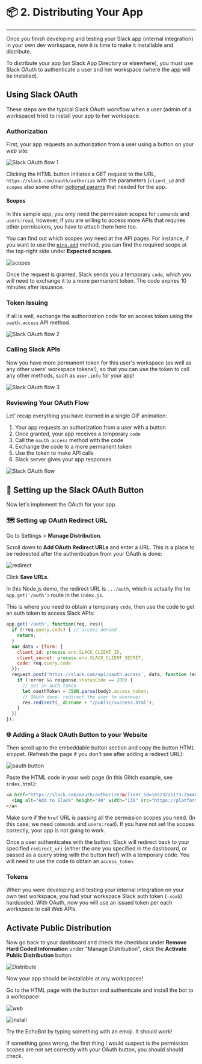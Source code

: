 # 📦 2. Distributing Your App

---
Once you finish developing and testing your Slack app (internal integration) in your own dev workspace, now it is time to make it installable and distribute.

To distribute your app (on Slack App Directory or elsewhere), you must use Slack OAuth to authenticate a user and her workspace (where the app will be installed).


## Using Slack OAuth

These steps are the typical Slack OAuth workflow when a user (admin of a workspace) tried to install your app to her workspace.

### Authorization

First, your app requests an authorization from a user using a button on your web site:

![Slack OAuth flow 1](https://cdn.glitch.com/2ec8b3de-9650-4eab-b71f-62c01b006901%2Fslack_oauth_user.gif?1508272842039)

Clicking the HTML button initiates a GET request to the URL, `https://slack.com/oauth/authorize` with the parameters (`client_id` and `scopes` also some other [optional params](https://api.slack.com/docs/oauth) that needed for the app.  

#### Scopes

In this sample app, you only need the permission scopes for `commands` and `users:read`, however, if you are willing to access more APIs that requires other permissions, you have to attach them here too.

You can find out which scopes yoy need at the API pages. For instance, if you want to use the [`pins.add`](https://api.slack.com/methods/pins.add) method, you can find the required scope at the top-right side under **Expected scopes**.


![scopes](https://cdn.glitch.com/2ec8b3de-9650-4eab-b71f-62c01b006901%2Fscopes.png?1509041940214)

Once the request is granted, Slack sends you a temporary `code`, which you will need to exchange it to a more permanent token. The code expires 10 minutes after issuance.

### Token Issuing

If all is well, exchange the authorization code for an access token using the `oauth.access` API method.

![Slack OAuth flow 2](https://cdn.glitch.com/2ec8b3de-9650-4eab-b71f-62c01b006901%2Fslack_oauth_grant.gif?1508272838919)

### Calling Slack APIs

Now you have more permanent token for this user's workspace (as well as any other users' workspace tokens!), so that you can use the token to call any other methods, such as `user.info` for your app!

![Slack OAuth flow 3](https://cdn.glitch.com/2ec8b3de-9650-4eab-b71f-62c01b006901%2Fslack_oauth_token.gif?1508272835813)


### Reviewing Your OAuth Flow

Let' recap everything you have learned in a single GIF animation:

1. Your app requests an authorization from a user with a button
2. Once granted, your app receives a temporary `code`
3. Call the `oauth.access` method with the code
4. Exchange the code to a more permanent token
5. Use the token to make API calls
6. Slack server gives your app responses

![Slack OAuth flow](https://cdn.glitch.com/2ec8b3de-9650-4eab-b71f-62c01b006901%2Fslack_oauth.gif?1508261030604)


## 🔐 Setting up the Slack OAuth Button

Now let's implement the OAuth for your app.



### 🗺 Setting up OAuth Redirect URL

Go to Settings > **Manage Distribution**.

Scroll down to **Add OAuth Redirect URLs** and enter a URL. This is a place to be redirected after the authentication from your OAuth is done:

![redirect](https://cdn.glitch.com/2ec8b3de-9650-4eab-b71f-62c01b006901%2Foauth_redirect.png?1507314535480)

Click **Save URLs**.

In this Node.js demo, the redirect URL is `.../auth`, which is actually the he `app.get('/auth')` route in the `index.js`.

This is where you need to obtain a temporary `code`, then use the code to get an auth token to access Slack APIs:

```javascript
app.get('/auth', function(req, res){
  if (!req.query.code) { // access denied
    return;
  }
  var data = {form: {
    client_id: process.env.SLACK_CLIENT_ID,
    client_secret: process.env.SLACK_CLIENT_SECRET,
    code: req.query.code
  }};
  request.post('https://slack.com/api/oauth.access', data, function (error, response, body) {
    if (!error && response.statusCode == 200) {
      // Get an auth token
      let oauthToken = JSON.parse(body).access_token;
      // OAuth done- redirect the user to wherever
      res.redirect(__dirname + "/public/success.html");
    }
  })
});
```

### 🌐 Adding a Slack OAuth Button to your Website

Then scroll up to the embeddable button section and copy the button HTML snippet. (Refresh the page if you don't see after adding a redirect URL):

![oauth button](https://cdn.glitch.com/2ec8b3de-9650-4eab-b71f-62c01b006901%2Foauth_button.png?1507244339743)

Paste the HTML code in your web page (in this Glitch example, see `index.html`):

```html
<a href="https://slack.com/oauth/authorize?&client_id=18523225173.254487109014&scope=commands,users:read">
  <img alt="Add to Slack" height="40" width="139" src="https://platform.slack-edge.com/img/add_to_slack.png" srcset="https://platform.slack-edge.com/img/add_to_slack.png 1x, https://platform.slack-edge.com/img/add_to_slack@2x.png 2x" />
</a>
```
Make sure if the `href` URL is passing all the permission scopes you need. (In this case, we need `commands` and `users:read`). If you have not set the scopes correctly, your app is not going to work.

Once a user authenticates with the button, Slack will redirect back to your specified `redirect_uri` (either the one you specified in the dashboard, or passed as a query string with the button href) with a temporary code. You will need to use the code to obtain an `access_token`.

### Tokens

When you were developing and testing your internal integration on your own test workspace, you had your workspace Slack auth token (`-xoxb`) hardcoded. With OAuth, now you will use an issued token per each workspace to call Web APIs.

## Activate Public Distribution

Now go back to your dashboard and check the checkbox under **Remove Hard Coded Information** under "Manage Distribution", click the **Activate Public Distribution** button.

![Distribute](https://cdn.glitch.com/2ec8b3de-9650-4eab-b71f-62c01b006901%2Fdistribution_ok.png?1507244344076)

Now your app should be installable at any workspaces!

Go to the HTML page with the button and authenticate and install the bot to a workspace:

![web](https://cdn.glitch.com/2ec8b3de-9650-4eab-b71f-62c01b006901%2Fweb_button.png?1507587055591)

![install](https://cdn.glitch.com/2ec8b3de-9650-4eab-b71f-62c01b006901%2Fslack_oauth.png?1507586335453)

Try the EchoBot by typing something with an emoji. It should work!

If something goes wrong, the first thing I would suspect is the permission scopes are not set correctly with your OAuth button, you should should check.
